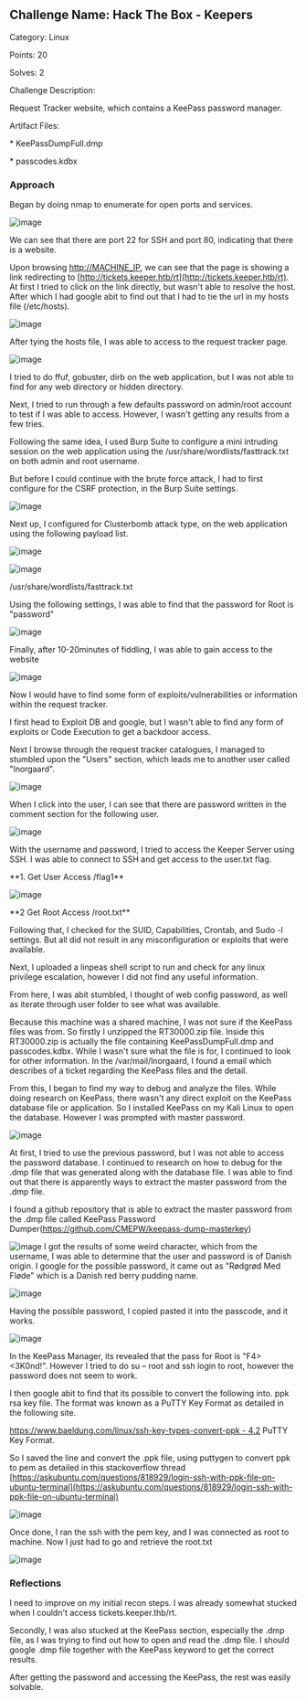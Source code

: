## Challenge Name: Hack The Box - Keepers

Category: Linux

Points: 20

Solves: 2

Challenge Description:

Request Tracker website, which contains a KeePass password manager.

Artifact Files:

\* KeePassDumpFull.dmp

\* passcodes.kdbx

### Approach

Began by doing nmap to enumerate for open ports and services.

![image](https://github.com/khoowh1996/HackTheBox-Writeup/assets/74196098/92353e24-f853-4840-af64-819d6b1df48a)

We can see that there are port 22 for SSH and port 80, indicating that there is a website.

Upon browsing [http://MACHINE\_IP](http://MACHINE_IP/), we can see that the page is showing a link redirecting to [http://tickets.keeper.htb/rt](http://tickets.keeper.htb/rt). At first I tried to click on the link directly, but wasn't able to resolve the host. After which I had google abit to find out that I had to tie the url in my hosts file (/etc/hosts).

![image](https://github.com/khoowh1996/HackTheBox-Writeup/assets/74196098/2adb1b97-a915-48f0-9d84-672ef331eddf)

After tying the hosts file, I was able to access to the request tracker page.

![image](https://github.com/khoowh1996/HackTheBox-Writeup/assets/74196098/c5296f27-9f2d-48b8-8cba-7e7f47069ec9)

I tried to do ffuf, gobuster, dirb on the web application, but I was not able to find for any web directory or hidden directory.

Next, I tried to run through a few defaults password on admin/root account to test if I was able to access. However, I wasn't getting any results from a few tries.

Following the same idea, I used Burp Suite to configure a mini intruding session on the web application using the /usr/share/wordlists/fasttrack.txt on both admin and root username.

But before I could continue with the brute force attack, I had to first configure for the CSRF protection, in the Burp Suite settings.

![image](https://github.com/khoowh1996/HackTheBox-Writeup/assets/74196098/a8e7dbfc-0926-452e-8804-8c8241033188)


Next up, I configured for Clusterbomb attack type, on the web application using the following payload list.

![image](https://github.com/khoowh1996/HackTheBox-Writeup/assets/74196098/a8c2bbc2-d888-4a4a-af7e-7a7328998385)

![image](https://github.com/khoowh1996/HackTheBox-Writeup/assets/74196098/1ad1b9a3-5529-4ab5-88e1-8722efdbaa64)

/usr/share/wordlists/fasttrack.txt

Using the following settings, I was able to find that the password for Root is "password"

![image](https://github.com/khoowh1996/HackTheBox-Writeup/assets/74196098/12d53dda-9030-43db-83cb-89693dc86290)

Finally, after 10-20minutes of fiddling, I was able to gain access to the website

![image](https://github.com/khoowh1996/HackTheBox-Writeup/assets/74196098/ae28a0b8-b7f6-47bc-8873-00190fb09bf6)


Now I would have to find some form of exploits/vulnerabilities or information within the request tracker.

I first head to Exploit DB and google, but I wasn't able to find any form of exploits or Code Execution to get a backdoor access.

Next I browse through the request tracker catalogues, I managed to stumbled upon the "Users" section, which leads me to another user called "lnorgaard".

![image](https://github.com/khoowh1996/HackTheBox-Writeup/assets/74196098/9c338e3b-9559-474d-8e32-d5e1499244e4)


When I click into the user, I can see that there are password written in the comment section for the following user.

![image](https://github.com/khoowh1996/HackTheBox-Writeup/assets/74196098/eaabb6b5-795f-4f19-a2c6-825312a680e7)


With the username and password, I tried to access the Keeper Server using SSH. I was able to connect to SSH and get access to the user.txt flag.

\*\*1. Get User Access /flag1\*\*

![image](https://github.com/khoowh1996/HackTheBox-Writeup/assets/74196098/c106bcfe-fa88-439c-b339-76558aec894e)

\*\*2 Get Root Access /root.txt\*\*

Following that, I checked for the SUID, Capabilities, Crontab, and Sudo -l settings. But all did not result in any misconfiguration or exploits that were available.

Next, I uploaded a linpeas shell script to run and check for any linux privilege escalation, however I did not find any useful information.

From here, I was abit stumbled, I thought of web config password, as well as iterate through user folder to see what was available.

Because this machine was a shared machine, I was not sure if the KeePass files was from. So firstly I unzipped the RT30000.zip file. Inside this RT30000.zip is actually the file containing KeePassDumpFull.dmp and passcodes.kdbx. While I wasn't sure what the file is for, I continued to look for other information. In the /var/mail/lnorgaard, I found a email which describes of a ticket regarding the KeePass files and the detail.

From this, I began to find my way to debug and analyze the files. While doing research on KeePass, there wasn't any direct exploit on the KeePass database file or application. So I installed KeePass on my Kali Linux to open the database. However I was prompted with master password.

![image](https://github.com/khoowh1996/HackTheBox-Writeup/assets/74196098/5753cf64-1f90-42d1-92b9-2a5e032901e1)


At first, I tried to use the previous password, but I was not able to access the password database. I continued to research on how to debug for the .dmp file that was generated along with the database file. I was able to find out that there is apparently ways to extract the master password from the .dmp file.

I found a github repository that is able to extract the master password from the .dmp file called KeePass Password Dumper(https://github.com/CMEPW/keepass-dump-masterkey)

![image](https://github.com/khoowh1996/HackTheBox-Writeup/assets/74196098/98062792-1552-4f04-973f-544c745e3bce)
 I got the results of some weird character, which from the username, I was able to determine that the user and password is of Danish origin. I google for the possible password, it came out as "Rødgrød Med Fløde" which is a Danish red berry pudding name.

![image](https://github.com/khoowh1996/HackTheBox-Writeup/assets/74196098/3f3437f2-d895-437c-8d27-a88ca534dcb7)


Having the possible password, I copied pasted it into the passcode, and it works.

![image](https://github.com/khoowh1996/HackTheBox-Writeup/assets/74196098/d5dcaa92-6aa1-4042-a23a-50105890b7e9)


In the KeePass Manager, its revealed that the pass for Root is "F4\>\<3K0nd!". However I tried to do su – root and ssh login to root, however the password does not seem to work.

I then google abit to find that its possible to convert the following into. ppk rsa key file. The format was known as a PuTTY Key Format as detailed in the following site.

[https://www.baeldung.com/linux/ssh-key-types-convert-ppk - 4.2](https://www.baeldung.com/linux/ssh-key-types-convert-ppk%20-%204.2) PuTTY Key Format.

So I saved the line and convert the .ppk file, using puttygen to convert ppk to pem as detailed in this stackoverflow thread [https://askubuntu.com/questions/818929/login-ssh-with-ppk-file-on-ubuntu-terminal](https://askubuntu.com/questions/818929/login-ssh-with-ppk-file-on-ubuntu-terminal)

![image](https://github.com/khoowh1996/HackTheBox-Writeup/assets/74196098/c121394b-0aa0-49f8-bb13-a669af87f159)


Once done, I ran the ssh with the pem key, and I was connected as root to machine. Now I just had to go and retrieve the root.txt

![image](https://github.com/khoowh1996/HackTheBox-Writeup/assets/74196098/9ca254d4-ab97-4fb4-a50a-1226c0c8901b)


### Reflections

I need to improve on my initial recon steps. I was already somewhat stucked when I couldn't access tickets.keeper.thb/rt.

Secondly, I was also stucked at the KeePass section, especially the .dmp file, as I was trying to find out how to open and read the .dmp file. I should google .dmp file together with the KeePass keyword to get the correct results.

After getting the password and accessing the KeePass, the rest was easily solvable.
